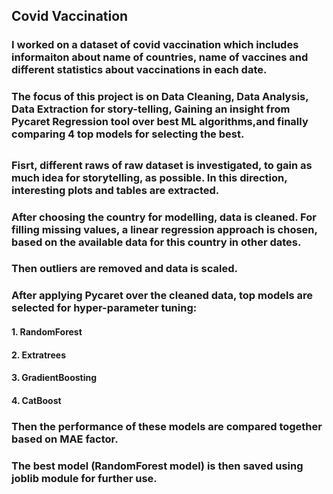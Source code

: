 ## Covid Vaccination

### I worked on a dataset of covid vaccination which includes informaiton about name of countries, name of vaccines and different statistics about vaccinations in each date.

### The focus of this project is on Data Cleaning, Data Analysis, Data Extraction for story-telling, Gaining an insight from Pycaret Regression tool over best ML algorithms,and finally comparing 4 top models for selecting the best.
### 
##
### Fisrt, different raws of raw dataset is investigated, to gain as much idea for storytelling, as possible. In this direction, interesting plots and tables are extracted.

### After choosing the country for modelling, data is cleaned. For filling missing values, a linear regression approach is chosen, based on the available data for this country in other dates.
### Then outliers are removed and data is scaled.

### After applying Pycaret over the cleaned data, top models are selected for hyper-parameter tuning:
#### 1. RandomForest
#### 2. Extratrees
#### 3. GradientBoosting
#### 4. CatBoost

### Then the performance of these models are compared together based on MAE factor.
### The best model (RandomForest model) is then saved using joblib module for further use.
